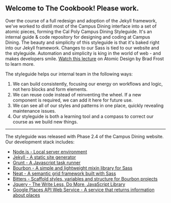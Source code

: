 ## Welcome to The Cookbook! Please work.
Over the course of a full redesign and adoption of the Jekyll framework, we've worked to distill most of the Campus Dining interface into a set of atomic pieces, forming the Cal Poly Campus Dining Styleguide. It's an internal guide & code repository for designing and coding at Campus Dining. The beauty and simplicity of this styleguide is that it's baked right into our Jekyll framework. Changes to our Sass is tied to our website and the styleguide. Automation and simplicity is king in the world of web - and makes developers smile. [Watch this lecture](https://vimeo.com/109130093) on Atomic Design by Brad Frost to learn more.

The styleguide helps our internal team in the following ways:
1. We can build consistently, focusing our energy on workflows and logic, not hero blocks and form elements.
2. We can reuse code instead of reinventing the wheel. If a new component is required, we can add it here for future use.
3. We can see all of our styles and patterns in one place, quickly revealing maintenance issues.
4. Our styleguide is both a learning tool and a compass to correct our course as we build new things.
----
The styleguide was released with Phase 2.4 of the Campus Dining website. Our development stack includes:
+ [Node.js - Local server environment](https://nodejs.org/en/)
+ [Jekyll - A static site generator](https://jekyllrb.com/)
+ [Grunt - A Javascript task runner](https://gruntjs.com/)
+ [Bourbon - A simple and lightweight mixin library for Sass](https://www.bourbon.io/)
+ [Neat - A semantic grid framework built with Sass](https://neat.bourbon.io/)
+ [Bitters - Scaffold styles, variables and structure for Bourbon projects](http://bitters.bourbon.io/)
+ [Jquery - The Write Less, Do More, JavaScript Library](https://jquery.com/)
+ [Google Places API Web Service - A service that returns information about places](https://developers.google.com/places/web-service/details)


